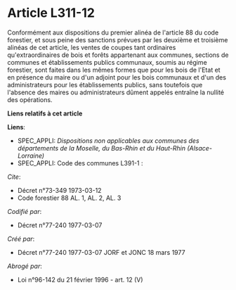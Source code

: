 # Article L311-12

Conformément aux dispositions du premier alinéa de l'article 88 du code forestier, et sous peine des sanctions prévues par
les deuxième et troisième alinéas de cet article, les ventes de coupes tant ordinaires qu'extraordinaires de bois et forêts
appartenant aux communes, sections de communes et établissements publics communaux, soumis au régime forestier, sont faites
dans les mêmes formes que pour les bois de l'Etat et en présence du maire ou d'un adjoint pour les bois communaux et d'un des
administrateurs pour les établissements publics, sans toutefois que l'absence des maires ou administrateurs dûment appelés
entraîne la nullité des opérations.

**Liens relatifs à cet article**

**Liens**:

  - SPEC_APPLI: *Dispositions non applicables aux communes des départements de la Moselle, du Bas-Rhin et du Haut-Rhin (Alsace-Lorraine)*
  - SPEC_APPLI: Code des communes L391-1 :

_Cite_:

  - Décret n°73-349 1973-03-12
  - Code forestier 88 AL. 1, AL. 2, AL. 3

_Codifié par_:

  - Décret n°77-240 1977-03-07

_Créé par_:

  - Décret n°77-240 1977-03-07 JORF et JONC 18 mars 1977

_Abrogé par_:

  - Loi n°96-142 du 21 février 1996 - art. 12 (V)
